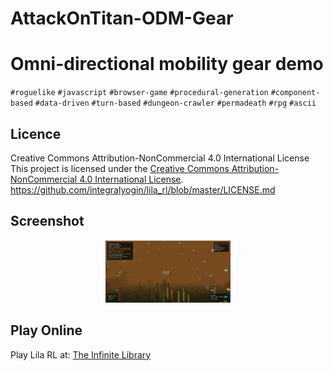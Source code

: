 # AttackOnTitan-ODM-Gear


# Omni-directional mobility gear demo

`#roguelike` `#javascript` `#browser-game` `#procedural-generation` `#component-based` `#data-driven` `#turn-based` `#dungeon-crawler` `#permadeath` `#rpg` `#ascii`

## Licence 
Creative Commons Attribution-NonCommercial 4.0 International License
This project is licensed under the [Creative Commons Attribution-NonCommercial 4.0 International License](LICENSE.md).
https://github.com/integralyogin/lila_rl/blob/master/LICENSE.md

## Screenshot
<div align="center">
  <a href="odmg.png">
    <img src="odmg.png" alt="Magic" width="200"/>
  </a>

</div>

## Play Online
Play Lila RL at: [The Infinite Library](http://theinfinitelibrary.net/games/lila_rl/)


